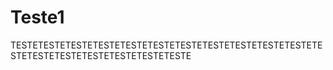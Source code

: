 # Teste1
TESTETESTETESTETESTETESTETESTETESTETESTETESTETESTETESTETESTETESTETESTETESTETESTETESTETESTE
